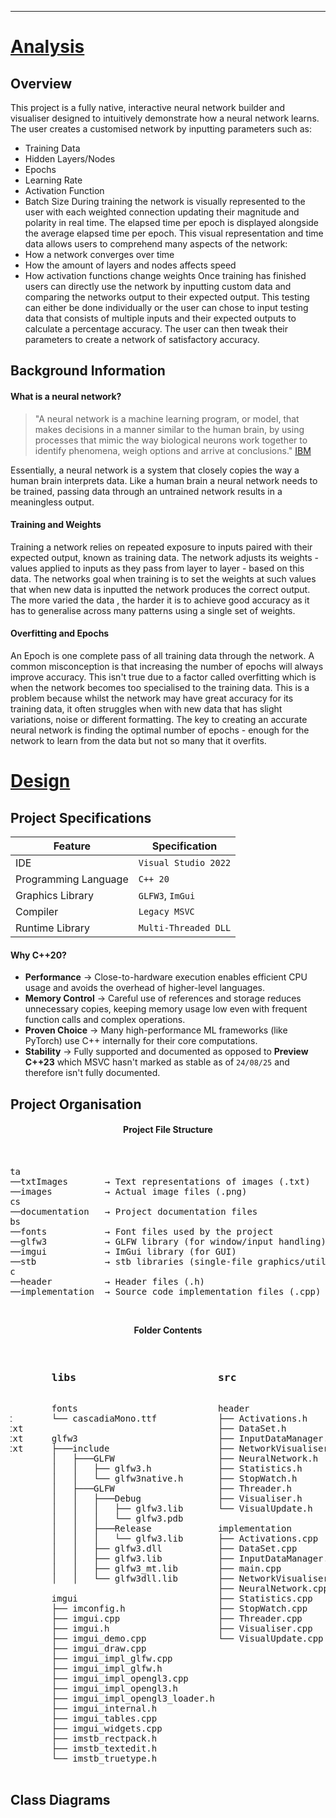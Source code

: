 
---
# <ins>Analysis</ins>

## Overview
This project is a fully native, interactive neural network builder and visualiser designed to intuitively demonstrate how a neural network learns. The user creates a customised network by inputting parameters such as:
+ Training Data
+ Hidden Layers/Nodes
+ Epochs
+ Learning Rate
+ Activation Function
+ Batch Size
During training the network is visually represented to the user with each weighted connection updating their magnitude and polarity in real time. The elapsed time per epoch is displayed alongside the average elapsed time per epoch. This visual representation and time data allows users to comprehend many aspects of the network:
+ How a network converges over time
+ How the amount of layers and nodes affects speed 
+ How activation functions change weights
Once training has finished users can directly use the network by inputting custom data and comparing the networks output to their expected output. This testing can either be done individually or the user can chose to input testing data that consists of multiple inputs and their expected outputs to calculate a percentage accuracy. The user can then tweak their parameters to create a network of satisfactory accuracy.

## Background Information
#### What is a neural network?
> "A neural network is a machine learning program, or model, that makes decisions in a manner similar to the human brain, by using processes that mimic the way biological neurons work together to identify phenomena, weigh options and arrive at conclusions." [IBM](https://www.ibm.com/think/topics/neural-networks)

Essentially, a neural network is a system that closely copies the way a human brain interprets data. Like a human brain a neural network needs to be trained, passing data through an untrained network results in a meaningless output.

#### Training and Weights 
Training a network relies on repeated exposure to inputs paired with their expected output, known as training data. The network adjusts its weights - values applied to inputs as they pass from layer to layer - based on this data. The networks goal when training is to set the weights at such values that when new data is inputted the network produces the correct output. 
The more varied the data , the harder it is to achieve good accuracy as it has to generalise across many patterns using a single set of weights. 

#### Overfitting and Epochs
An Epoch is one complete pass of all training data through the network. A common misconception is that increasing the number of epochs will always improve accuracy. This isn't true due to a factor called overfitting which is when the network becomes too specialised to the training data. This is a problem because whilst the network may have great accuracy for its training data, it often struggles when with new data that has slight variations, noise or different formatting. The key to creating an accurate neural network is finding the optimal number of epochs - enough for the network to learn from the data but not so many that it overfits.


# <ins>Design</ins>

## Project Specifications
| Feature              | Specification        |
| -------------------- | -------------------- |
| IDE                  | `Visual Studio 2022` |
| Programming Language | `C++ 20`             |
| Graphics Library     | `GLFW3`, `ImGui`     |
| Compiler             | `Legacy MSVC`        |
| Runtime Library      | `Multi-Threaded DLL` |
#### Why C++20?
+ **Performance** -> Close-to-hardware execution enables efficient CPU usage and avoids the overhead of higher-level languages.
+ **Memory Control** -> Careful use of references and storage reduces unnecessary copies, keeping memory usage low even with frequent function calls and complex operations.
+ **Proven Choice** -> Many high-performance ML frameworks (like PyTorch) use C++ internally for their core computations.
+ **Stability** -> Fully supported and documented as opposed to **Preview C++23** which MSVC hasn't marked as stable as of `24/08/25` and therefore isn't fully documented.

## Project Organisation

<h4 style="text-align: center;">Project File Structure</h4>



<pre style="
display:flex;
justify-content: center;
padding-top:0px;
padding-bottom:10px;
">
<div>
Neuron
├───data  
│   ├───txtImages       → Text representations of images (.txt)
│   └───images          → Actual image files (.png)
├───docs  
│   └───documentation   → Project documentation files
├───libs   
│   ├───fonts           → Font files used by the project
│   ├───glfw3           → GLFW library (for window/input handling)
│   ├───imgui           → ImGui library (for GUI)
│   └───stb             → stb libraries (single-file graphics/util libs)
├───src  
│   ├───header          → Header files (.h)
│   └───implementation  → Source code implementation files (.cpp)
 
</div>
</pre>
<h4 style="text-align: center;">Folder Contents</h4>

<pre style="display:flex;justify-content: center">
<div style="margin-right:0px">
<h3 >data</h3>
txtImages
├── data77.txt  
├── data1414.txt  
├── data2121.txt  
└── data2828.txt   

images
├───77
│   ├── 0.png
│   ├── ...
│   └── 9.png
├───1414
│   ├── 0.png
│   ├── ...
│   └── 9.png
├───2121
│   ├── 0.png
│   ├── ...
│   └── 9.png
├───2828
│   ├── 0.png
│   ├── ...
│   └── 9.png
</div >
<div style="margin-right:5px;margin-left:20px;">
<h3 >libs</h3>
fonts
└── cascadiaMono.ttf  

glfw3
├───include
│   ├───GLFW
│   │   ├── glfw3.h
│   │   └── glfw3native.h
│   ├───GLFW
│   │   ├───Debug
│   │   │   ├── glfw3.lib
│   │   │   └── glfw3.pdb
│   │   ├───Release
│   │   │   └── glfw3.lib
│   │   ├── glfw3.dll
│   │   ├── glfw3.lib
│   │   ├── glfw3_mt.lib
│   │   └── glfw3dll.lib

imgui
├── imconfig.h
├── imgui.cpp
├── imgui.h
├── imgui_demo.cpp
├── imgui_draw.cpp
├── imgui_impl_glfw.cpp
├── imgui_impl_glfw.h
├── imgui_impl_opengl3.cpp
├── imgui_impl_opengl3.h
├── imgui_impl_opengl3_loader.h
├── imgui_internal.h
├── imgui_tables.cpp
├── imgui_widgets.cpp
├── imstb_rectpack.h
├── imstb_textedit.h
└── imstb_truetype.h

</div>
<div style="margin-right:0px">
<h3 >src</h3>
header
├── Activations.h
├── DataSet.h
├── InputDataManager.h
├── NetworkVisualiserInterface.h
├── NeuralNetwork.h
├── Statistics.h
├── StopWatch.h
├── Threader.h
├── Visualiser.h
└── VisualUpdate.h

implementation
├── Activations.cpp
├── DataSet.cpp
├── InputDataManager.cpp
├── main.cpp
├── NetworkVisualiserInterface.cpp
├── NeuralNetwork.cpp
├── Statistics.cpp
├── StopWatch.cpp
├── Threader.cpp
├── Visualiser.cpp
└── VisualUpdate.cpp


</div >
</pre>
## Class Diagrams
